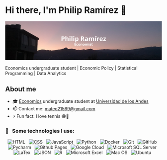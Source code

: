 # Hi there, I'm Philip Ramírez 👋
<p align="center">
  <img src="https://github.com/philipramirezp/philipramirezp/blob/main/Philip%20Rami%CC%81rez%20EN.png" alt="Philip Ramírez - Economist">
</p>
Economics undergraduate student | Economic Policy | Statistical Programming | Data Analytics

## About me

- 🎓 [Economics](https://economia.uniandes.edu.co/programas/pregrado-en-economia) undergraduate student at [Universidad de los Andes](https://www.uniandes.edu.co/)
- 📫 Contact me: mateo21569@gmail.com
- ⚡ Fun fact: I love tennis 😁🎾

### 🎯 &nbsp;&nbsp;Some technologies I use:
<p align="center">
  <img src="https://img.shields.io/badge/HTML5-E34F26?style=for-the-badge&logo=html5&logoColor=white" alt="HTML" />&nbsp;&nbsp;
  <img src="https://img.shields.io/badge/CSS3-1572B6?style=for-the-badge&logo=css3&logoColor=white" alt="CSS" />&nbsp;&nbsp;
  <img src="https://img.shields.io/badge/JavaScript-323330?style=for-the-badge&logo=javascript&logoColor=F7DF1E" alt="JavaScript" />&nbsp;&nbsp;
  <img src="https://img.shields.io/badge/Python-FFD43B?style=for-the-badge&logo=python&logoColor=blue" alt="Python">&nbsp;&nbsp;
  <img src="https://img.shields.io/badge/Docker-2CA5E0?style=for-the-badge&logo=docker&logoColor=white" alt="Docker">&nbsp;&nbsp;
  <img src="https://img.shields.io/badge/Git-F05032?style=for-the-badge&logo=git&logoColor=white" alt="Git" />&nbsp;&nbsp;
  <img src="https://img.shields.io/badge/github%20-%23000.svg?&style=for-the-badge&logo=github&logoColor=white" alt="GitHub" />&nbsp;&nbsp;
  <img src="https://img.shields.io/badge/PyCharm-000000.svg?&style=for-the-badge&logo=PyCharm&logoColor=white" alt="Pycharm">&nbsp;&nbsp;
  <img src="https://img.shields.io/badge/GitHub%20Pages-222222?style=for-the-badge&logo=github%20Pages&logoColor=white" alt="Github Pages">&nbsp;&nbsp;
  <img src="https://img.shields.io/badge/Google_Cloud-4285F4?style=for-the-badge&logo=google-cloud&logoColor=white" alt="Google Cloud">&nbsp;&nbsp;
  <img src="https://img.shields.io/badge/Microsoft%20SQL%20Server-CC2927?style=for-the-badge&logo=microsoft%20sql%20server&logoColor=white" alt="Microsoft SQL Server">&nbsp;&nbsp;
  <img src="https://img.shields.io/badge/LaTeX-47A141?style=for-the-badge&logo=LaTeX&logoColor=white" alt="LaTex">&nbsp;&nbsp;
  <img src="https://img.shields.io/badge/json-5E5C5C?style=for-the-badge&logo=json&logoColor=white" alt="JSON">&nbsp;&nbsp;
  <img src="https://img.shields.io/badge/r-%23276DC3.svg?style=for-the-badge&logo=r&logoColor=white" alt="R">&nbsp;&nbsp;
  <img src="https://img.shields.io/badge/Microsoft_Excel-217346?style=for-the-badge&logo=microsoft-excel&logoColor=white" alt="Microsoft Excel">&nbsp;&nbsp;
  <img src="https://img.shields.io/badge/mac%20os-000000?style=for-the-badge&logo=apple&logoColor=white" alt="Mac OS">&nbsp;&nbsp;
  <img src="https://img.shields.io/badge/Ubuntu-E95420?style=for-the-badge&logo=ubuntu&logoColor=white" alt="Ubuntu">&nbsp;&nbsp;
  
</p>
<!--
**philipramirezp/philipramirezp** is a ✨ _special_ ✨ repository because its `README.md` (this file) appears on your GitHub profile.

Here are some ideas to get you started:

- 🔭 I’m currently working on ...
- 🌱 I’m currently learning ...
- 👯 I’m looking to collaborate on ...
- 🤔 I’m looking for help with ...
- 💬 Ask me about ...
- 📫 How to reach me: ...
- 😄 Pronouns: ...
- ⚡ Fun fact: ...
-->

